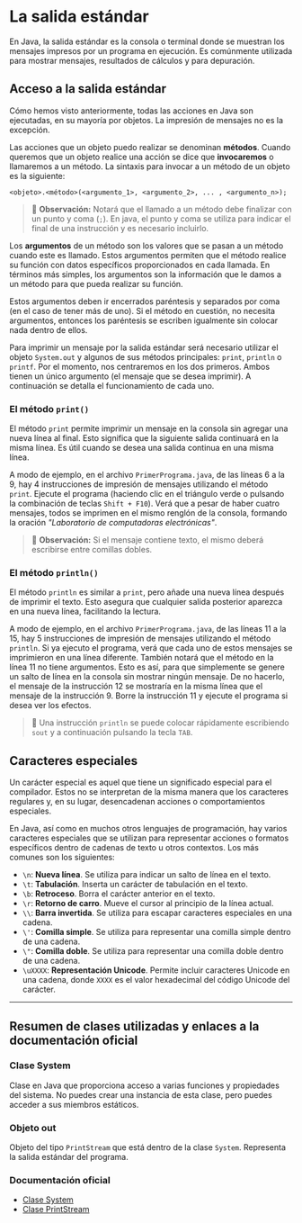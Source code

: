 
# La salida estándar

En Java, la salida estándar es la consola o terminal donde se muestran los mensajes impresos por un programa en ejecución. Es comúnmente utilizada para mostrar mensajes, resultados de cálculos y para depuración.

## Acceso a la salida estándar

Cómo hemos visto anteriormente, todas las acciones en Java son ejecutadas, en su mayoría por objetos. La impresión de mensajes no es la excepción. 

Las acciones que un objeto puedo realizar se denominan **métodos**. Cuando queremos que un objeto realice una acción se dice que **invocaremos** o llamaremos a un método. La sintaxis para invocar a un método de un objeto es la siguiente:

```
<objeto>.<método>(<argumento_1>, <argumento_2>, ... , <argumento_n>);
``` 
> 🔎 **Observación:**
> Notará que el llamado a un método debe finalizar con un punto y coma (`;`). En java, el punto y coma se utiliza para indicar el final de una instrucción y es necesario incluirlo.

Los **argumentos** de un método son los valores que se pasan a un método cuando este es llamado. Estos argumentos permiten que el método realice su función con datos específicos proporcionados en cada llamada. En términos más simples, los argumentos son la información que le damos a un método para que pueda realizar su función.

Estos argumentos deben ir encerrados paréntesis y separados por coma (en el caso de tener más de uno). Si el método en cuestión, no necesita argumentos, entonces los paréntesis se escriben igualmente sin colocar nada dentro de ellos.

Para imprimir un mensaje por la salida estándar será necesario utilizar el objeto `System.out` y algunos de sus métodos principales: `print`, `println` o `printf`. Por el momento, nos centraremos en los dos primeros. Ambos tienen un único argumento (el mensaje que se desea imprimir). A continuación se detalla el funcionamiento de cada uno.

### El método `print()`

El método `print` permite imprimir un mensaje en la consola sin agregar una nueva línea al final. Esto significa que la siguiente salida continuará en la misma línea. Es útil cuando se desea una salida continua en una misma línea.

A modo de ejemplo, en el archivo `PrimerPrograma.java`, de las líneas 6 a la 9, hay 4 instrucciones de impresión de mensajes utilizando el método `print`. Ejecute el programa (haciendo clic en el triángulo verde o pulsando la combinación de teclas `Shift + F10`). Verá que a pesar de haber cuatro mensajes, todos se imprimen en el mismo renglón de la consola, formando la oración *"Laboratorio de computadoras electrónicas"*.

> 🔎 **Observación:**
> Si el mensaje contiene texto, el mismo deberá escribirse entre comillas dobles.

### El método `println()`

El método `println` es similar a `print`, pero añade una nueva línea después de imprimir el texto. Esto asegura que cualquier salida posterior aparezca en una nueva línea, facilitando la lectura.

A modo de ejemplo, en el archivo `PrimerPrograma.java`, de las líneas 11 a la 15, hay 5 instrucciones de impresión de mensajes utilizando el método `println`. Si ya ejecuto el programa, verá que cada uno de estos mensajes se imprimieron en una línea diferente. También notará que el método en la línea 11 no tiene argumentos. Esto es así, para que simplemente se genere un salto de línea en la consola sin mostrar ningún mensaje. De no hacerlo, el mensaje de la instrucción 12 se mostraría en la misma línea que el mensaje de la instrucción 9. Borre la instrucción 11 y ejecute el programa si desea ver los efectos.

> 🚀 Una instrucción `println` se puede colocar rápidamente escribiendo `sout` y a continuación pulsando la tecla `TAB`.

## Caracteres especiales

Un carácter especial es aquel que tiene un significado especial para el compilador. Estos no se interpretan de la misma manera que los caracteres regulares y, en su lugar, desencadenan acciones o comportamientos especiales.

En Java, así como en muchos otros lenguajes de programación, hay varios caracteres especiales que se utilizan para representar acciones o formatos específicos dentro de cadenas de texto u otros contextos. Los más comunes son los siguientes:

- `\n`: **Nueva línea**. Se utiliza para indicar un salto de línea en el texto.
- `\t`: **Tabulación**. Inserta un carácter de tabulación en el texto.
- `\b`: **Retroceso**. Borra el carácter anterior en el texto.
- `\r`: **Retorno de carro**. Mueve el cursor al principio de la línea actual.
- `\\`: **Barra invertida**. Se utiliza para escapar caracteres especiales en una cadena.
- `\'`: **Comilla simple**. Se utiliza para representar una comilla simple dentro de una cadena.
- `\"`: **Comilla doble**. Se utiliza para representar una comilla doble dentro de una cadena.
- `\uXXXX`: **Representación Unicode**. Permite incluir caracteres Unicode en una cadena, donde `XXXX` es el valor hexadecimal del código Unicode del carácter.

---

## Resumen de clases utilizadas y enlaces a la documentación oficial

### Clase System

Clase en Java que proporciona acceso a varias funciones y propiedades del sistema. No puedes crear una instancia de esta clase, pero puedes acceder a sus miembros estáticos.

### Objeto out
Objeto del tipo `PrintStream` que está dentro de la clase `System`. Representa la salida estándar del programa.

### Documentación oficial

- [Clase System](https://docs.oracle.com/en/java/javase/21/docs/api/java.base/java/lang/System.html)
- [Clase PrintStream](https://docs.oracle.com/en/java/javase/21/docs/api/java.base/java/io/PrintStream.html)
